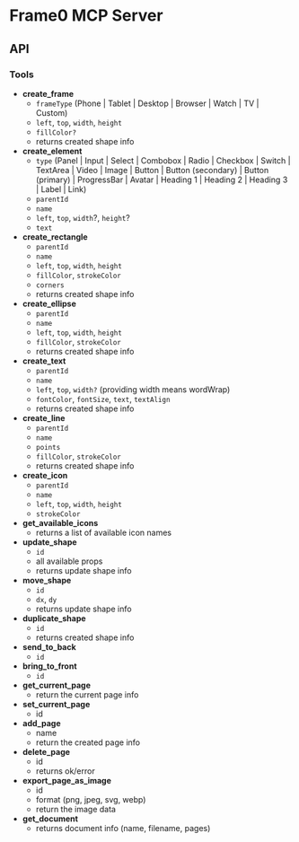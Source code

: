# Frame0 MCP Server

## API

### Tools

- **create_frame**
  - `frameType` (Phone | Tablet | Desktop | Browser | Watch | TV | Custom)
  - `left`, `top`, `width`, `height`
  - `fillColor?`
  - returns created shape info
- **create_element**
  - `type` (Panel | Input | Select | Combobox | Radio | Checkbox | Switch | TextArea | Video | Image | Button | Button (secondary) | Button (primary) | ProgressBar | Avatar | Heading 1 | Heading 2 | Heading 3 | Label | Link)
  - `parentId`
  - `name`
  - `left`, `top`, `width`?, `height`?
  - `text`
- **create_rectangle**
  - `parentId`
  - `name`
  - `left`, `top`, `width`, `height`
  - `fillColor`, `strokeColor`
  - `corners`
  - returns created shape info
- **create_ellipse**
  - `parentId`
  - `name`
  - `left`, `top`, `width`, `height`
  - `fillColor`, `strokeColor`
  - returns created shape info
- **create_text**
  - `parentId`
  - `name`
  - `left`, `top`, `width?` (providing width means wordWrap)
  - `fontColor`, `fontSize`, `text`, `textAlign`
  - returns created shape info
- **create_line**
  - `parentId`
  - `name`
  - `points`
  - `fillColor`, `strokeColor`
  - returns created shape info
- **create_icon**
  - `parentId`
  - `name`
  - `left`, `top`, `width`, `height`
  - `strokeColor`
- **get_available_icons**
  - returns a list of available icon names
- **update_shape**
  - `id`
  - all available props
  - returns update shape info
- **move_shape**
  - `id`
  - `dx`, `dy`
  - returns update shape info
- **duplicate_shape**
  - `id`
  - returns created shape info
- **send_to_back**
  - `id`
- **bring_to_front**
  - `id`
- **get_current_page**
  - return the current page info
- **set_current_page**
  - id
- **add_page**
  - name
  - return the created page info
- **delete_page**
  - id
  - returns ok/error
- **export_page_as_image**
  - id
  - format (png, jpeg, svg, webp)
  - return the image data
- **get_document**
  - returns document info (name, filename, pages)
